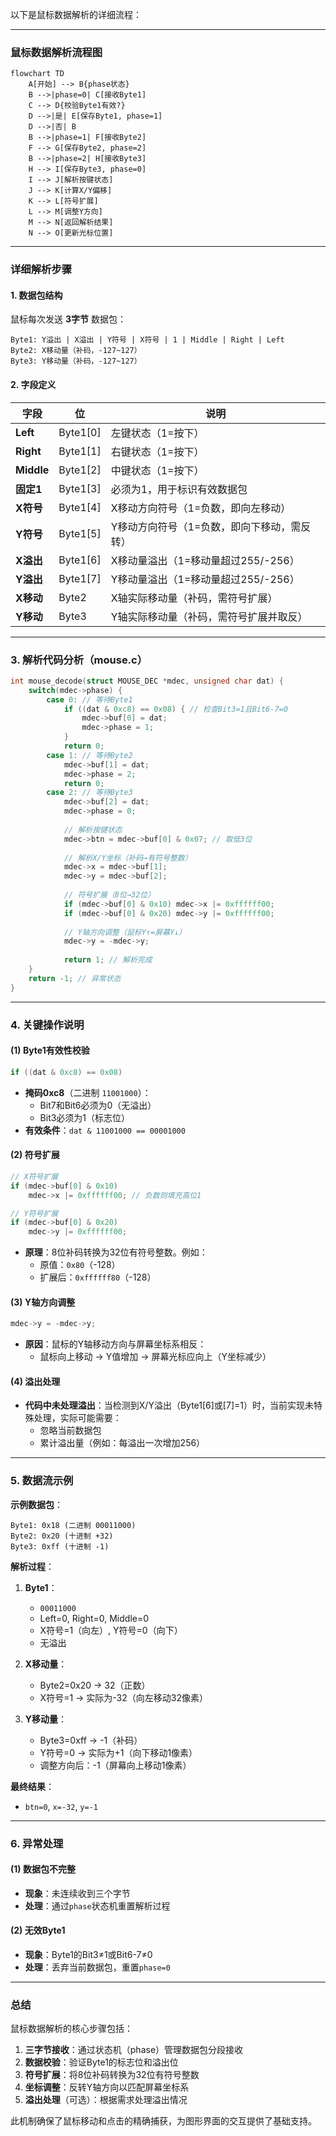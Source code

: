 以下是鼠标数据解析的详细流程：

---

### **鼠标数据解析流程图**
```mermaid
flowchart TD
    A[开始] --> B{phase状态}
    B -->|phase=0| C[接收Byte1]
    C --> D{校验Byte1有效?}
    D -->|是| E[保存Byte1, phase=1]
    D -->|否| B
    B -->|phase=1| F[接收Byte2]
    F --> G[保存Byte2, phase=2]
    B -->|phase=2| H[接收Byte3]
    H --> I[保存Byte3, phase=0]
    I --> J[解析按键状态]
    J --> K[计算X/Y偏移]
    K --> L[符号扩展]
    L --> M[调整Y方向]
    M --> N[返回解析结果]
    N --> O[更新光标位置]
```

---

### **详细解析步骤**

#### **1. 数据包结构**
鼠标每次发送 **3字节** 数据包：
```
Byte1: Y溢出 | X溢出 | Y符号 | X符号 | 1 | Middle | Right | Left
Byte2: X移动量（补码，-127~127）
Byte3: Y移动量（补码，-127~127）
```

#### **2. 字段定义**
| 字段       | 位       | 说明                                        |
| ---------- | -------- | ------------------------------------------- |
| **Left**   | Byte1[0] | 左键状态（1=按下）                          |
| **Right**  | Byte1[1] | 右键状态（1=按下）                          |
| **Middle** | Byte1[2] | 中键状态（1=按下）                          |
| **固定1**  | Byte1[3] | 必须为1，用于标识有效数据包                 |
| **X符号**  | Byte1[4] | X移动方向符号（1=负数，即向左移动）         |
| **Y符号**  | Byte1[5] | Y移动方向符号（1=负数，即向下移动，需反转） |
| **X溢出**  | Byte1[6] | X移动量溢出（1=移动量超过255/-256）         |
| **Y溢出**  | Byte1[7] | Y移动量溢出（1=移动量超过255/-256）         |
| **X移动**  | Byte2    | X轴实际移动量（补码，需符号扩展）           |
| **Y移动**  | Byte3    | Y轴实际移动量（补码，需符号扩展并取反）     |

---

### **3. 解析代码分析（mouse.c）**
```c
int mouse_decode(struct MOUSE_DEC *mdec, unsigned char dat) {
    switch(mdec->phase) {
        case 0: // 等待Byte1
            if ((dat & 0xc8) == 0x08) { // 检查Bit3=1且Bit6-7=0
                mdec->buf[0] = dat;
                mdec->phase = 1;
            }
            return 0;
        case 1: // 等待Byte2
            mdec->buf[1] = dat;
            mdec->phase = 2;
            return 0;
        case 2: // 等待Byte3
            mdec->buf[2] = dat;
            mdec->phase = 0;
            
            // 解析按键状态
            mdec->btn = mdec->buf[0] & 0x07; // 取低3位
            
            // 解析X/Y坐标（补码→有符号整数）
            mdec->x = mdec->buf[1];
            mdec->y = mdec->buf[2];
            
            // 符号扩展（8位→32位）
            if (mdec->buf[0] & 0x10) mdec->x |= 0xffffff00;
            if (mdec->buf[0] & 0x20) mdec->y |= 0xffffff00;
            
            // Y轴方向调整（鼠标Y↑=屏幕Y↓）
            mdec->y = -mdec->y; 
            
            return 1; // 解析完成
    }
    return -1; // 异常状态
}
```

---

### **4. 关键操作说明**
#### **(1) Byte1有效性校验**
```c
if ((dat & 0xc8) == 0x08)
```
- **掩码0xc8**（二进制 `11001000`）：
  - Bit7和Bit6必须为0（无溢出）
  - Bit3必须为1（标志位）
- **有效条件**：`dat & 11001000 == 00001000`

#### **(2) 符号扩展**
```c
// X符号扩展
if (mdec->buf[0] & 0x10) 
    mdec->x |= 0xffffff00; // 负数则填充高位1

// Y符号扩展
if (mdec->buf[0] & 0x20) 
    mdec->y |= 0xffffff00;
```
- **原理**：8位补码转换为32位有符号整数。例如：
  - 原值：`0x80`（-128）
  - 扩展后：`0xffffff80`（-128）

#### **(3) Y轴方向调整**
```c
mdec->y = -mdec->y; 
```
- **原因**：鼠标的Y轴移动方向与屏幕坐标系相反：
  - 鼠标向上移动 → Y值增加 → 屏幕光标应向上（Y坐标减少）

#### **(4) 溢出处理**
- **代码中未处理溢出**：当检测到X/Y溢出（Byte1[6]或[7]=1）时，当前实现未特殊处理，实际可能需要：
  - 忽略当前数据包
  - 累计溢出量（例如：每溢出一次增加256）

---

### **5. 数据流示例**
**示例数据包**：
```
Byte1: 0x18 (二进制 00011000)
Byte2: 0x20 (十进制 +32)
Byte3: 0xff (十进制 -1)
```

**解析过程**：
1. **Byte1**：
   - `00011000`
   - Left=0, Right=0, Middle=0
   - X符号=1（向左）, Y符号=0（向下）
   - 无溢出

2. **X移动量**：
   - Byte2=0x20 → 32（正数）
   - X符号=1 → 实际为-32（向左移动32像素）

3. **Y移动量**：
   - Byte3=0xff → -1（补码）
   - Y符号=0 → 实际为+1（向下移动1像素）
   - 调整方向后：-1（屏幕向上移动1像素）

**最终结果**：
- `btn=0`, `x=-32`, `y=-1`

---

### **6. 异常处理**
#### **(1) 数据包不完整**
- **现象**：未连续收到三个字节
- **处理**：通过`phase`状态机重置解析过程

#### **(2) 无效Byte1**
- **现象**：Byte1的Bit3≠1或Bit6-7≠0
- **处理**：丢弃当前数据包，重置`phase=0`

---

### **总结**
鼠标数据解析的核心步骤包括：
1. **三字节接收**：通过状态机（phase）管理数据包分段接收
2. **数据校验**：验证Byte1的标志位和溢出位
3. **符号扩展**：将8位补码转换为32位有符号整数
4. **坐标调整**：反转Y轴方向以匹配屏幕坐标系
5. **溢出处理**（可选）：根据需求处理溢出情况

此机制确保了鼠标移动和点击的精确捕获，为图形界面的交互提供了基础支持。